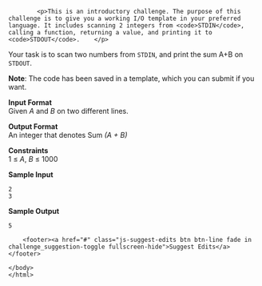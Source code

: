 <html>
<body>

            <p>This is an introductory challenge. The purpose of this challenge is to give you a working I/O template in your preferred language. It includes scanning 2 integers from <code>STDIN</code>, calling a function, returning a value, and printing it to <code>STDOUT</code>.    </p>

<p>Your task is to scan two numbers from <code>STDIN</code>, and print the sum A+B on <code>STDOUT</code>. </p>

<p><strong>Note</strong>: The code has been saved in a template, which you can submit if you want. </p>

<p><strong>Input Format</strong> <br>
Given <em>A</em> and <em>B</em> on two different lines.  </p>

<p><strong>Output Format</strong> <br>
An integer that denotes Sum <em>(A + B)</em> </p>

<p><strong>Constraints</strong> <br>
1 ≤ <em>A</em>, <em>B</em> ≤ 1000</p>

<p><strong>Sample Input</strong></p>

<pre><code>2
3
</code></pre>

<p><strong>Sample Output</strong></p>

<pre><code>5
</code></pre>
   
        <footer><a href="#" class="js-suggest-edits btn btn-line fade in challenge_suggestion-toggle fullscreen-hide">Suggest Edits</a></footer>

	</body>
	</html>